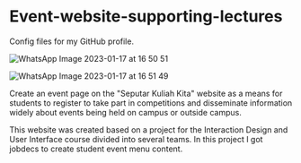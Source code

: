 # Event-website-supporting-lectures
Config files for my GitHub profile.

![WhatsApp Image 2023-01-17 at 16 50 51](https://user-images.githubusercontent.com/94814509/212866117-196ef72f-ca4b-42d8-9552-455918130999.jpeg)

![WhatsApp Image 2023-01-17 at 16 51 49](https://user-images.githubusercontent.com/94814509/212866241-ae019b8e-3ac2-4a62-a0e3-382fbef9b3e7.jpeg)

Create an event page on the "Seputar Kuliah Kita" website as a means for students to register to take part in competitions and disseminate information widely about events being held on campus or outside campus.

This website was created based on a project for the Interaction Design and User Interface course divided into several teams. In this project I got jobdecs to create student event menu content.
